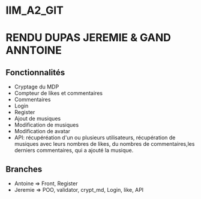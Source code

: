 # IIM_A2_GIT

# RENDU DUPAS JEREMIE & GAND ANNTOINE

Fonctionnalités
------
* Cryptage du MDP
* Compteur de likes et commentaires
* Commentaires
* Login
* Register
* Ajout de musiques
* Modification de musiques
* Modification de avatar
* API: récupéréation d'un ou plusieurs utilisateurs, récupération de musiques avec leurs nombres de likes, du nombres de commentaires,les derniers commentaires, qui a ajouté la musique.

Branches
------
* Antoine => Front, Register 
* Jeremie => POO, validator, crypt_md, Login, like, API





